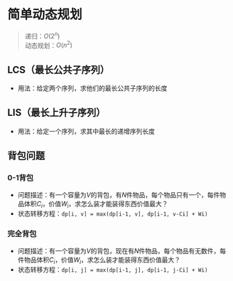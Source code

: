 # 简单动态规划

> 递归：$O(2^n)$  
> 动态规划：$O(n^2)$

## LCS（最长公共子序列）

- 用法：给定两个序列，求他们的最长公共子序列的长度

## LIS（最长上升子序列）

- 用法：给定一个序列，求其中最长的递增序列长度

## 背包问题

### 0-1背包

- 问题描述：有一个容量为$V$的背包，有$N$件物品，每个物品只有一个，每件物品体积$C_i$，价值$W_i$，求怎么装才能装得东西价值最大？
- 状态转移方程：`dp[i, v] = max(dp[i-1, v], dp[i-1, v-Ci] + Wi)`

### 完全背包

- 问题描述：有一个容量为$V$的背包，现在有$N$件物品，每个物品有无数件，每件物品体积$C_i$，价值$W_i$，求怎么装才能装得东西价值最大？
- 状态转移方程：`dp[i, j] = max(dp[i-1, j], dp[i-1, j-Ci] + Wi)`

